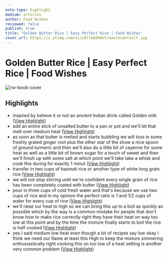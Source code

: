 ```yaml
---
note-type: highlight
medium: articles
author: Food Wishes
reviewed: false
publish: true
title: "Golden Butter Rice | Easy Perfect Rice | Food Wishes"
cover_url: https://i.ytimg.com/vi/LNllkOdH6kY/maxresdefault.jpg
---
```

# Golden Butter Rice | Easy Perfect Rice | Food Wishes

![rw-book-cover](https://i.ytimg.com/vi/LNllkOdH6kY/maxresdefault.jpg)

## Highlights
- inspired by believe it or not an ancient Indian drink called Golden milk ([View Highlight](https://read.readwise.io/read/01hqpwe2c56e0d7jtjs4fadcwq))
- add an entire stick of unsalted butter to a
  pan or pot and we'll let that melt over medium heat ([View Highlight](https://read.readwise.io/read/01hqpwgwnzhq4g2282rtmqv3xd))
- as soon as that butter is melted and starts bubbling we will toss in some freshly grated ginger root plus the other star of the show a nice spoon of ground turmeric and then we'll also do a little bit of cayenne for some heat as well as a little bit of brown sugar for a touch of sweet and then we'll finish up with some salt at which point we'll take take a whisk and cook this during
  for exactly 1 minut ([View Highlight](https://read.readwise.io/read/01hqpwv57srhrf3b3h8g3kv69v))
- transfer in two cups of basmati rice or another type of white long grain rice ([View Highlight](https://read.readwise.io/read/01hqpwvpyxhe7p52pf29tk8ep2))
- we will not stop stirring until we're confident every single grain of rice has been completely coated with butter ([View Highlight](https://read.readwise.io/read/01hqpwg5da9cea7jc585e695db))
- pour in three cups of cold fresh water and that's because we use two cups of rice and in my opinion the perfect ratio is 1 and 1/2 cups of water for every cup of rice ([View Highlight](https://read.readwise.io/read/01hqpwwj01gaf5s2dkv3cgqff5))
- we'll raise our heat to high so we can bring this up to a boil as quickly as possible which by the way is a common mistake for people that don't know how to make rice correctly right they have their heat on way too low at this point and by the time the mixture finally starts to boil the rice is half cooked ([View Highlight](https://read.readwise.io/read/01hqpwk8d3qq514e17aec2y2xq))
- yes I said medium low heat even though a lot of recipes say low okay I think we need our flame at least this High to keep the mixture simmering enthusiastically right cooking this on too low of a heat setting is another very common problem ([View Highlight](https://read.readwise.io/read/01hqpwp5n9ha72x85rqkrszdej))
